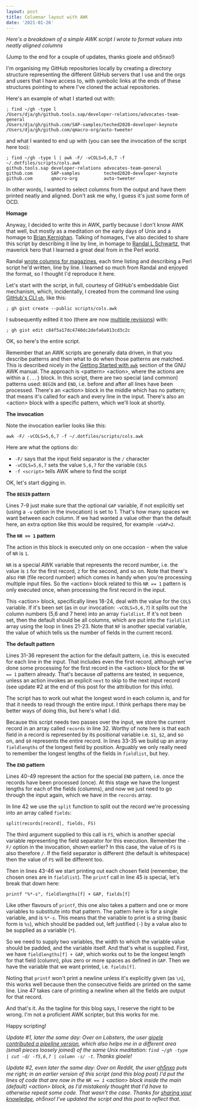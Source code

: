 ```yaml
---
layout: post
title: Columnar layout with AWK
date: '2021-01-26'
---
```


_Here's a breakdown of a simple AWK script I wrote to format values into neatly aligned columns_

(Jump to the end for a couple of updates, thanks gioele and oh5nxo!)

I'm organising my GitHub repositories locally by creating a directory structure representing the different GitHub servers that I use and the orgs and users that I have access to, with symbolic links at the ends of these structures pointing to where I've cloned the actual repositories.

Here's an example of what I started out with:

```
; find ~/gh -type l
/Users/dja/gh/github.tools.sap/developer-relations/advocates-team-general
/Users/dja/gh/github.com/SAP-samples/teched2020-developer-keynote
/Users/dja/gh/github.com/qmacro-org/auto-tweeter
```

and what I wanted to end up with (you can see the invocation of the script here too):

```
; find ~/gh -type l | awk -F/ -vCOLS=5,6,7 -f ~/.dotfiles/scripts/cols.awk
github.tools.sap developer-relations advocates-team-general
github.com       SAP-samples         teched2020-developer-keynote
github.com       qmacro-org          auto-tweeter
```

In other words, I wanted to select columns from the output and have them printed neatly and aligned. Don't ask me why, I guess it's just some form of OCD.

<a name="homage"></a>**Homage**

Anyway, I decided to write this in AWK, partly because I don't know AWK that well, but mostly as a meditation on the early days of Unix and a homage to [Brian Kernighan](https://en.wikipedia.org/wiki/Brian_Kernighan). Talking of homages, I've also decided to share this script by describing it line by line, in homage to [Randal L Schwartz](https://en.wikipedia.org/wiki/Randal_L._Schwartz), that maverick hero that I learned a great deal from in the Perl world.

Randal [wrote columns for magazines](http://www.stonehenge.com/merlyn/columns.html), each time listing and describing a Perl script he'd written, line by line. I learned so much from Randal and enjoyed the format, so I thought I'd reproduce it here.

Let's start with the script, in full, courtesy of GitHub's embeddable Gist mechanism, which, incidentally, I created from the command line using [GitHub's CLI `gh`](https://github.com/cli/cli), like this:

```
; gh gist create --public scripts/cols.awk
```

I subsequently edited it too (there are now [multiple revisions](https://gist.github.com/qmacro/c84f5a17dc4740dc2defa6a913cd3c2c/revisions)) with:

```
; gh gist edit c84f5a17dc4740dc2defa6a913cd3c2c
```

OK, so here's the entire script.

<script src="https://gist.github.com/qmacro/c84f5a17dc4740dc2defa6a913cd3c2c.js"></script>

Remember that an AWK scripts are generally data driven, in that you describe patterns and then what to do when those patterns are matched. This is described nicely in the [Getting Started with `awk`](https://www.gnu.org/software/gawk/manual/html_node/Getting-Started.html#Getting-Started) section of the GNU AWK manual. The approach is \<pattern\> \<action\>, where the actions are within a `{...}` block. In this script, there are two special (and common) patterns used: `BEGIN` and `END`, i.e. before and after all lines have been processed. There's an \<action\> block in the middle which has no pattern; that means it's called for each and every line in the input. There's also an \<action\> block with a specific pattern, which we'll look at shortly.

**The invocation**

Note the invocation earlier looks like this:

```
awk -F/ -vCOLS=5,6,7 -f ~/.dotfiles/scripts/cols.awk
```
Here are what the options do:

- `-F/` says that the input field separator is the `/` character
- `-vCOLS=5,6,7` sets the value `5,6,7` for the variable `COLS`
- `-f <script>` tells AWK where to find the script

OK, let's start digging in.

**The `BEGIN` pattern**

Lines 7-9 just make sure that the optional `GAP` variable, if not explicitly set (using a `-v` option in the invocation) is set to 1. That's how many spaces we want between each column. If we had wanted a value other than the default here, an extra option like this would be required, for example `-vGAP=2`.

**The `NR == 1` pattern**

The action in this block is executed only on one occasion - when the value of `NR` is `1`.

`NR` is a special AWK variable that represents the record number, i.e. the value is `1` for the first record, `2` for the second, and so on. Note that there's also `FNR` (file record number) which comes in handy when you're processing multiple input files. So the \<action\> block related to this `NR == 1` pattern is only executed once, when processing the first record in the input.

This \<action\> block, specifically lines 18-24, deal with the value for the `COLS` variable. If it's been set (as in our invocation: `-vCOLS=5,6,7`) it splits out the column numbers (5,6 and 7 here) into an array `fieldlist`. If it's not been set, then the default should be all columns, which are put into the `fieldlist` array using the loop in lines 21-23. Note that `NF` is another special variable, the value of which tells us the number of fields in the current record.

**The default pattern**

Lines 31-36 represent the action for the default pattern, i.e. this is executed for each line in the input. That includes even the first record, although we've done some processing for the first record in the \<action\> block for the `NR == 1` pattern already. That's because *all* patterns are tested, in sequence, unless an action invokes an explicit `next` to skip to the next input record (see update #2 at the end of this post for the attribution for this info).

The script has to work out what the longest word in each column is, and for that it needs to read through the entire input. I think perhaps there may be better ways of doing this, but here's what I did.

Because this script needs two passes over the input, we store the current record in an array called `records` in line 32. Worthy of note here is that each field in a record is represented by its positional variable i.e. `$1`, `$2`, and so on, and `$0` represents the entire record. In lines 33-35 we build up an array `fieldlengths` of the longest field by position. Arguably we only really need to remember the longest lengths of the fields in `fieldlist`, but hey.

**The `END` pattern**

Lines 40-49 represent the action for the special `END` pattern, i.e. once the records have been processed (once). At this stage we have the longest lengths for each of the fields (columns), and now we just need to go through the input again, which we have in the `records` array.

In line 42 we use the `split` function to split out the record we're processing into an array called `fields`:

```
split(records[record], fields, FS)
```

The third argument supplied to this call is `FS`, which is another special variable representing the field separator for this execution. Remember the `-F/` option in the invocation, shown earlier? In this case, the value of `FS` is also therefore `/`. If the field separator is different (the default is whitespace) then the value of `FS` will be different too.

Then in lines 43-46 we start printing out each chosen field (remember, the chosen ones are in `fieldlist`). The `printf` call in line 45 is special, let's break that down here:

```
printf "%*-s", fieldlengths[f] + GAP, fields[f]
```

Like other flavours of `printf`, this one also takes a pattern and one or more variables to substitute into that pattern. The pattern here is for a single variable, and is `%*-s`. This means that the variable to print is a string (basic form is `%s`), which should be padded out, left justified (`-`) by a value also to be supplied as a variable (`*`).

So we need to supply two variables, the width to which the variable value should be padded, and the variable itself. And that's what is supplied. First, we have `fieldlengths[f] + GAP`, which works out to be the longest length for that field (column), plus zero or more spaces as defined in `GAP`. Then we have the variable that we want printed, i.e. `fields[f]`.

Noting that `printf` won't print a newline unless it's explicitly given (as `\n`), this works well because then the consecutive fields are printed on the same line. Line 47 takes care of printing a newline when all the fields are output for that record.

And that's it. As the tagline for this blog says, I reserve the right to be wrong. I'm not a proficient AWK scripter, but this works for me.

Happy scripting!

_Update #1, later the same day: Over on Lobsters, the user [gioele](https://gioele.io/) [contributed a pipeline version](https://lobste.rs/s/r5ezxh/columnar_layout_with_awk#c_8cunpb), which also helps me in a different area (small pieces loosely joined) of the same Unix meditation: `find ~/gh -type | cut -d/ -f5,6,7 | column -s/ -t`. Thanks gioele!_

_Update #2, even later the same day: Over on Reddit, the user [oh5nxo](https://www.reddit.com/user/oh5nxo/) puts me right; in an earlier version of this script (and this blog post) I'd put the lines of code that are now in the `NR == 1` \<action\> block inside the main (default) \<action\> block, as I'd mistakenly thought that I'd have to otherwise repeat some code. That wasn't the case. Thanks for [sharing your knowledge](https://www.reddit.com/r/commandline/comments/l5ivt7/columnar_layout_with_awk/gkuxhx0/?utm_source=reddit&utm_medium=web2x&context=3), oh5nxo! I've updated the script and this post to reflect that._
